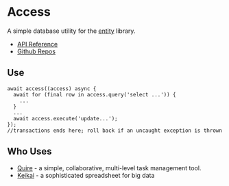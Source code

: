 # Access

A simple database utility for the [entity](https://github.com/rikulo/entity) library.

* [API Reference](https://pub.dev/documentation/access/latest/)
* [Github Repos](https://github.com/rikulo/access)

## Use

    await access((access) async {
      await for (final row in access.query('select ...')) {
        ...
      }
      ...
      await access.execute('update...');
    });
    //transactions ends here; roll back if an uncaught exception is thrown

## Who Uses

* [Quire](https://quire.io) - a simple, collaborative, multi-level task management tool.
* [Keikai](https://keikai.io) - a sophisticated spreadsheet for big data
